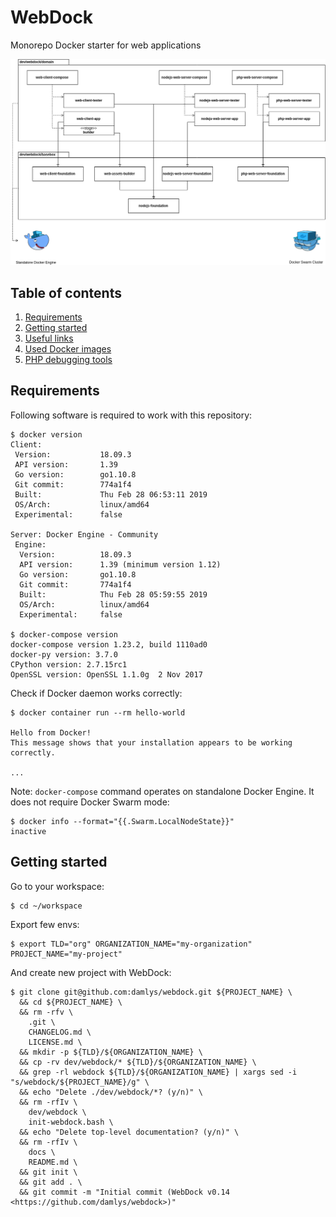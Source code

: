 WebDock
===

Monorepo Docker starter for web applications

![Repository structure diagram](docs/assets/repository-structure-diagram.png)

## Table of contents

1. [Requirements](#requirements)
1. [Getting started](#getting-started)
1. [Useful links](docs/Useful-links.md)
1. [Used Docker images](docs/Used-Docker-images.md)
1. [PHP debugging tools](docs/PHP-debugging-tools.md)

## Requirements

Following software is required to work with this repository:

```
$ docker version 
Client:
 Version:           18.09.3
 API version:       1.39
 Go version:        go1.10.8
 Git commit:        774a1f4
 Built:             Thu Feb 28 06:53:11 2019
 OS/Arch:           linux/amd64
 Experimental:      false

Server: Docker Engine - Community
 Engine:
  Version:          18.09.3
  API version:      1.39 (minimum version 1.12)
  Go version:       go1.10.8
  Git commit:       774a1f4
  Built:            Thu Feb 28 05:59:55 2019
  OS/Arch:          linux/amd64
  Experimental:     false

$ docker-compose version
docker-compose version 1.23.2, build 1110ad0
docker-py version: 3.7.0
CPython version: 2.7.15rc1
OpenSSL version: OpenSSL 1.1.0g  2 Nov 2017
```

Check if Docker daemon works correctly:

```
$ docker container run --rm hello-world

Hello from Docker!
This message shows that your installation appears to be working correctly.

...
```

Note: `docker-compose` command operates on
standalone Docker Engine. It does not require
Docker Swarm mode:

```
$ docker info --format="{{.Swarm.LocalNodeState}}"
inactive
```

## Getting started

Go to your workspace:

```
$ cd ~/workspace
```

Export few envs:

```
$ export TLD="org" ORGANIZATION_NAME="my-organization" PROJECT_NAME="my-project"
```

And create new project with WebDock:

```
$ git clone git@github.com:damlys/webdock.git ${PROJECT_NAME} \
  && cd ${PROJECT_NAME} \
  && rm -rfv \
    .git \
    CHANGELOG.md \
    LICENSE.md \
  && mkdir -p ${TLD}/${ORGANIZATION_NAME} \
  && cp -rv dev/webdock/* ${TLD}/${ORGANIZATION_NAME} \
  && grep -rl webdock ${TLD}/${ORGANIZATION_NAME} | xargs sed -i "s/webdock/${PROJECT_NAME}/g" \
  && echo "Delete ./dev/webdock/*? (y/n)" \
  && rm -rfIv \
    dev/webdock \
    init-webdock.bash \
  && echo "Delete top-level documentation? (y/n)" \
  && rm -rfIv \
    docs \
    README.md \
  && git init \
  && git add . \
  && git commit -m "Initial commit (WebDock v0.14 <https://github.com/damlys/webdock>)"
```
